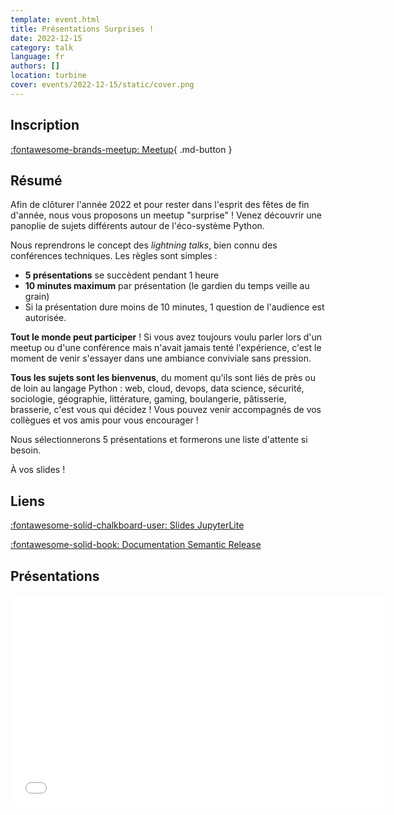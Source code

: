 ```yaml
---
template: event.html
title: Présentations Surprises !
date: 2022-12-15
category: talk
language: fr
authors: []
location: turbine
cover: events/2022-12-15/static/cover.png
---
```


## Inscription

<!-- TODO: update meetup event ID -->
[:fontawesome-brands-meetup: Meetup](https://www.meetup.com/fr-FR/groupe-dutilisateurs-python-grenoble/events/289967993/){ .md-button }

## Résumé

Afin de clôturer l'année 2022 et pour rester dans l'esprit des fêtes de fin d'année,
nous vous proposons un meetup "surprise" ! Venez découvrir une panoplie de sujets
différents autour de l'éco-système Python.

Nous reprendrons le concept des _lightning talks_, bien connu des conférences
techniques. Les règles sont simples :

- **5 présentations** se succèdent pendant 1 heure
- **10 minutes maximum** par présentation (le gardien du temps veille au grain)
- Si la présentation dure moins de 10 minutes, 1 question de l'audience est autorisée.

**Tout le monde peut participer** ! Si vous avez toujours voulu parler lors d'un meetup
ou d'une conférence mais n'avait jamais tenté l'expérience, c'est le moment de venir
s'essayer dans une ambiance conviviale sans pression.

**Tous les sujets sont les bienvenus**, du moment qu'ils sont liés de près ou de loin
au langage Python : web, cloud, devops, data science, sécurité, sociologie,
géographie, littérature, gaming, boulangerie, pâtisserie, brasserie, c'est vous qui décidez !
Vous pouvez venir accompagnés de vos collègues et vos amis pour vous encourager !

Nous sélectionnerons 5 présentations et formerons une liste d'attente si besoin.

À vos slides !

## Liens

[:fontawesome-solid-chalkboard-user: Slides JupyterLite](jupyterlite.html)

[:fontawesome-solid-book: Documentation Semantic Release](https://semantic-release.gitbook.io/semantic-release/)

## Présentations

<iframe
  src="jupyterlite.html"
  width="600"
  height="340"
  scrolling="no"
  frameborder="0"
  webkitallowfullscreen
  mozallowfullscreen
  allowfullscreen
></iframe>
